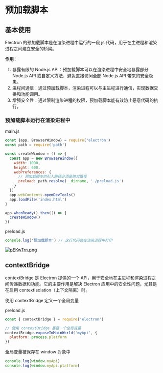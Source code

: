# 预加载脚本

## 基本使用

Electron 的预加载脚本是在渲染进程中运行的一段 js 代码，用于在主进程和渲染进程之间建立安全的桥梁。

**作用**：

1. 暴露有限的 Node.js API：预加载脚本可以在渲染进程中安全地暴露部分 Node.js API 或自定义方法，避免直接访问全部 Node.js API 带来的安全隐患。
2. 进程间通信：通过预加载脚本，渲染进程可以与主进程进行通信，实现数据交换和功能调用。
3. 增强安全性：通过限制渲染进程的权限，预加载脚本能有效防止恶意代码的执行。

### 预加载脚本运行在渲染进程中

main.js

```js
const {app, BrowserWindow} = require('electron')
const path = require('path')

const createWindow = () => {
  const app = new BrowserWindow({
    width: 1000,
    height: 600,
    webPreferences: {
      // 预加载脚本的引入路径必须是绝对路径
      preload: path.resolve(__dirname, './preload.js')
    }
  })
  app.webContents.openDevTools()
  app.loadFile('index.html')
}

app.whenReady().then(() => {
  createWindow()
})
```

preload.js

```js
console.log('预加载脚本') // 这行代码会在渲染进程中打印
```

[![pEKwTrn.png](https://s21.ax1x.com/2025/02/15/pEKwTrn.png)](https://imgse.com/i/pEKwTrn)

## contextBridge

contextBridge 是 Electron 提供的一个 API，用于安全地在主进程和渲染进程之间传递数据和功能。它的主要作用是解决 Electron 应用中的安全性问题，尤其是在启用 contextIsolation（上下文隔离）时。

使用 contextBridge 定义一个全局变量

preload.js

```js
const { contextBridge } = require('electron')

// 使用 contextBridge 暴露一个全局变量
contextBridge.exposeInMainWorld('myApi', {
  platform: process.platform
})
```

全局变量被保存在 window 对象中

```js
console.log(window.myApi)
console.log(window.myApi.platform)
```
